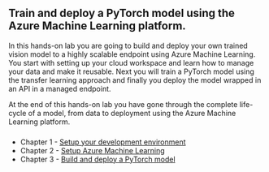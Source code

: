 ## Train and deploy a PyTorch model using the Azure Machine Learning platform.

In this hands-on lab you are going to build and deploy your own trained vision model to a highly scalable endpoint using Azure Machine Learning.
You start with setting up your cloud workspace and learn how to manage your data and make it reusable. Next you will train a PyTorch model using the transfer learning approach and finally you deploy the model wrapped in an API in a managed endpoint.

At the end of this hands-on lab you have gone through the complete life-cycle of a model, from data to deployment using the Azure Machine Learning platform.


###

- Chapter 1 - [Setup your development environment](Lab%201%20-%20Setup)
- Chapter 2 - [Setup Azure Machine Learning](Lab%202%20-%20Setup%20AML)
- Chapter 3 - [Build and deploy a PyTorch model](Lab%203%20-%20Build%20and%20deploy%20a%20PyTorch%20model)
